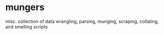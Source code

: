 # mungers
misc. collection of data wrangling, parsing, munging, scraping, collating, and smelling scripts
